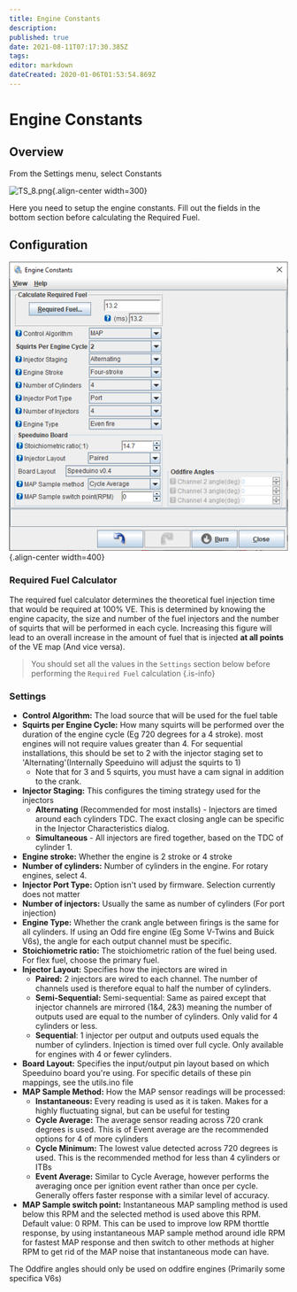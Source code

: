 ```yaml
---
title: Engine Constants
description: 
published: true
date: 2021-08-11T07:17:30.385Z
tags: 
editor: markdown
dateCreated: 2020-01-06T01:53:54.869Z
---
```


# Engine Constants
## Overview

From the Settings menu, select Constants

![TS_8.png](/img/TunerStudio/TS_8.png){.align-center width=300}

Here you need to setup the engine constants. Fill out the fields in the bottom section before calculating the Required Fuel.

## Configuration

![engine202108_2.png](/constants/engine202108_2.png){.align-center width=400}

### Required Fuel Calculator
The required fuel calculator determines the theoretical fuel injection time that would be required at 100% VE. This is determined by knowing the engine capacity, the size and number of the fuel injectors and the number of squirts that will be performed in each cycle. Increasing this figure will lead to an overall increase in the amount of fuel that is injected **at all points** of the VE map (And vice versa).

> You should set all the values in the `Settings` section below before performing the `Required Fuel` calculation
{.is-info}


### Settings
- **Control Algorithm:** The load source that will be used for the fuel table
- **Squirts per Engine Cycle:** How many squirts will be performed over the duration of the engine cycle (Eg 720 degrees for a 4 stroke). most engines will not require values greater than 4. For sequential installations, this should be set to 2 with the injector staging set to 'Alternating'(Internally Speeduino will adjust the squirts to 1)
  - Note that for 3 and 5 squirts, you must have a cam signal in addition to the crank.
- **Injector Staging:** This configures the timing strategy used for the injectors
  - **Alternating** (Recommended for most installs) - Injectors are timed around each cylinders TDC. The exact closing angle can be specific in the Injector Characteristics dialog.
  - **Simultaneous** - All injectors are fired together, based on the TDC of cylinder 1.
- **Engine stroke:** Whether the engine is 2 stroke or 4 stroke
- **Number of cylinders:** Number of cylinders in the engine. For rotary engines, select 4.
- **Injector Port Type:** Option isn't used by firmware. Selection currently does not matter
- **Number of injectors:** Usually the same as number of cylinders (For port injection)
- **Engine Type:** Whether the crank angle between firings is the same for all cylinders. If using an Odd fire engine (Eg Some V-Twins and Buick V6s), the angle for each output channel must be specific.
- **Stoichiometric ratio:** The stoichiometric ration of the fuel being used. For flex fuel, choose the primary fuel.
- **Injector Layout:** Specifies how the injectors are wired in
  - **Paired:** 2 injectors are wired to each channel. The number of channels used is therefore equal to half the number of cylinders.
  - **Semi-Sequential:** Semi-sequential: Same as paired except that injector channels are mirrored (1&4, 2&3) meaning the number of outputs used are equal to the number of cylinders. Only valid for 4 cylinders or less.
  - **Sequential**: 1 injector per output and outputs used equals the number of cylinders. Injection is timed over full cycle. Only available for engines with 4 or fewer cylinders.
- **Board Layout:** Specifies the input/output pin layout based on which Speeduino board you're using. For specific details of these pin mappings, see the utils.ino file
- **MAP Sample Method:** How the MAP sensor readings will be processed:
  - **Instantaneous:** Every reading is used as it is taken. Makes for a highly fluctuating signal, but can be useful for testing
  - **Cycle Average:** The average sensor reading across 720 crank degrees is used. This is of Event average are the recommended options for 4 of more cylinders
  - **Cycle Minimum:** The lowest value detected across 720 degrees is used. This is the recommended method for less than 4 cylinders or ITBs
  - **Event Average:** Similar to Cycle Average, however performs the averaging once per ignition event rather than once per cycle. Generally offers faster response with a similar level of accuracy.
- **MAP Sample switch point:** Instantaneous MAP sampling method is used below this RPM and the selected method is used above this RPM. Default value: 0 RPM. This can be used to improve low RPM thorttle response, by using instantaneous MAP sample method around idle RPM for fastest MAP response and then switch to other methods at higher RPM to get rid of the MAP noise that instantaneous mode can have.
    
The Oddfire angles should only be used on oddfire engines (Primarily some specifica V6s)